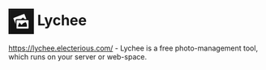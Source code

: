 # <img src="lychee.png" width=50px style="vertical-align: middle;" alt="Logo"/> Lychee

https://lychee.electerious.com/ - Lychee is a free photo-management tool, which runs on your server or web-space.